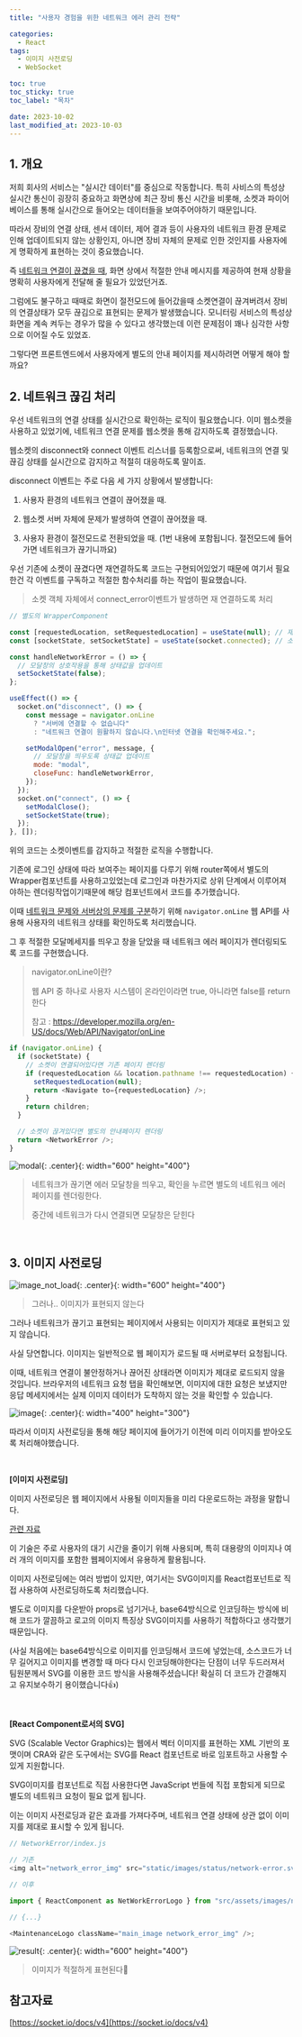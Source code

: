 ```yaml
---
title: "사용자 경험을 위한 네트워크 에러 관리 전략"

categories:
  - React
tags:
  - 이미지 사전로딩
  - WebSocket

toc: true
toc_sticky: true
toc_label: "목차"

date: 2023-10-02
last_modified_at: 2023-10-03
---
```


## 1. 개요

저희 회사의 서비스는 "실시간 데이터"를 중심으로 작동합니다. 특히 사비스의 특성상 실시간 통신이 굉장히 중요하고 화면상에 최근 장비 통신 시간을 비롯해, 소켓과 파이어베이스를 통해 실시간으로 들어오는 데이터들을 보여주어야하기 때문입니다.

따라서 장비의 연결 상태, 센서 데이터, 제어 결과 등이 사용자의 네트워크 환경 문제로 인해 업데이트되지 않는 상황인지, 아니면 장비 자체의 문제로 인한 것인지를 사용자에게 명확하게 표현하는 것이 중요했습니다.

즉 <u>네트워크 연결이 끊겼을 때</u>, 화면 상에서 적절한 안내 메시지를 제공하여 현재 상황을 명확히 사용자에게 전달해 줄 필요가 있었던거죠.

그럼에도 불구하고 때때로 화면이 절전모드에 들어갔을때 소켓연결이 끊겨버려서 장비의 연결상태가 모두 끊김으로 표현되는 문제가 발생했습니다.
모니터링 서비스의 특성상 화면을 계속 켜두는 경우가 많을 수 있다고 생각했는데 이런 문제점이 꽤나 심각한 사항으로 이어질 수도 있었죠.

그렇다면 프론트엔드에서 사용자에게 별도의 안내 페이지를 제시하려면 어떻게 해야 할까요?

## 2. 네트워크 끊김 처리

우선 네트워크의 연결 상태를 실시간으로 확인하는 로직이 필요했습니다. 이미 웹소켓을 사용하고 있었기에, 네트워크 연결 문제를 웹소켓을 통해 감지하도록 결정했습니다.

웹소켓의 disconnect와 connect 이벤트 리스너를 등록함으로써, 네트워크의 연결 및 끊김 상태를 실시간으로 감지하고 적절히 대응하도록 말이죠.

disconnect 이벤트는 주로 다음 세 가지 상황에서 발생합니다:

1. 사용자 환경의 네트워크 연결이 끊어졌을 때.

2. 웹소켓 서버 자체에 문제가 발생하여 연결이 끊어졌을 때.

3. 사용자 환경이 절전모드로 전환되었을 때. (1번 내용에 포함됩니다. 절전모드에 들어가면 네트워크가 끊기니까요)

우선 기존에 소켓이 끊겼다면 재연결하도록 코드는 구현되어있었기 때문에 여기서 필요한건 각 이벤트를 구독하고 적절한 함수처리를 하는 작업이 필요했습니다.

> 소켓 객체 자체에서 connect_error이벤트가 발생하면 재 연결하도록 처리

```javascript
// 별도의 WrapperComponent

const [requestedLocation, setRequestedLocation] = useState(null); // 재 연결이 되었을때 기존 페이지로 이동
const [socketState, setSocketState] = useState(socket.connected); // 소켓 연결 상태를 저장

const handleNetworkError = () => {
  // 모달창의 상호작용을 통해 상태값을 업데이트
  setSocketState(false);
};

useEffect(() => {
  socket.on("disconnect", () => {
    const message = navigator.onLine
      ? "서버에 연결할 수 없습니다"
      : "네트워크 연결이 원활하지 않습니다.\n인터넷 연결을 확인해주세요.";

    setModalOpen("error", message, {
      // 모달창을 띄우도록 상태값 업데이트
      mode: "modal",
      closeFunc: handleNetworkError,
    });
  });
  socket.on("connect", () => {
    setModalClose();
    setSocketState(true);
  });
}, []);
```

위의 코드는 소켓이벤트를 감지하고 적절한 로직을 수행합니다.

기존에 로그인 상태에 따라 보여주는 페이지를 다루기 위해 router쪽에서 별도의 Wrapper컴포넌트를 사용하고있었는데 로그인과 마찬가지로 상위 단계에서 이루어져야하는 렌더링작업이기때문에 해당 컴포넌트에서 코드를 추가했습니다.

이때 <u>네트워크 문제와 서버상의 문제를 구분</u>하기 위해 `navigator.onLine` 웹 API를 사용해 사용자의 네트워크 상태를 확인하도록 처리했습니다.

그 후 적절한 모달메세지를 띄우고 창을 닫았을 때 네트워크 에러 페이지가 렌더링되도록 코드를 구현했습니다.

> navigator.onLine이란?
>
> 웹 API 중 하나로 사용자 시스템이 온라인이라면 true, 아니라면 false를 return한다
>
> 참고 : https://developer.mozilla.org/en-US/docs/Web/API/Navigator/onLine

```javascript
if (navigator.onLine) {
  if (socketState) {
    // 소켓이 연결되어있다면 기존 페이지 렌더링
    if (requestedLocation && location.pathname !== requestedLocation) {
      setRequestedLocation(null);
      return <Navigate to={requestedLocation} />;
    }
    return children;
  }

  // 소켓이 끊겨있다면 별도의 안내페이지 렌더링
  return <NetworkError />;
}
```

![modal](https://github.com/teawon/teawon.github.io/assets/78795820/d5b883ca-a536-4be9-a267-d98a7414c85a){: .center}{: width="600" height="400"}

> 네트워크가 끊기면 에러 모달창을 띄우고, 확인을 누르면 별도의 네트워크 에러페이지를 렌더링한다.
>
> 중간에 네트워크가 다시 연결되면 모달창은 닫힌다

<br>

## 3. 이미지 사전로딩

![image_not_load](https://github.com/teawon/teawon.github.io/assets/78795820/5858cbda-0cf8-4247-9ca1-6707035516ad){: .center}{: width="600" height="400"}

> 그러나.. 이미지가 표현되지 않는다

그러나 네트워크가 끊기고 표현되는 페이지에서 사용되는 이미지가 제대로 표현되고 있지 않습니다.

사실 당연합니다. 이미지는 일반적으로 웹 페이지가 로드될 때 서버로부터 요청됩니다.

이때, 네트워크 연결이 불안정하거나 끊어진 상태라면 이미지가 제대로 로드되지 않을 것입니다. 브라우저의 네트워크 요청 탭을 확인해보면, 이미지에 대한 요청은 보냈지만 응답 메세지에서는 실제 이미지 데이터가 도착하지 않는 것을 확인할 수 있습니다.

![image](https://github.com/teawon/teawon.github.io/assets/78795820/ddeac1bd-89af-4373-8452-a0c512cc948f){: .center}{: width="400" height="300"}

따라서 이미지 사전로딩을 통해 해당 페이지에 들어가기 이전에 미리 이미지를 받아오도록 처리해야했습니다.

<br>

**[이미지 사전로딩]**

이미지 사전로딩은 웹 페이지에서 사용될 이미지들을 미리 다운로드하는 과정을 말합니다.

[관련 자료](http://localhost:4000/book/perfomence-2/#23-%EC%9D%B4%EB%AF%B8%EC%A7%80-%EC%82%AC%EC%A0%84%EB%A1%9C%EB%94%A9)

이 기술은 주로 사용자의 대기 시간을 줄이기 위해 사용되며, 특히 대용량의 이미지나 여러 개의 이미지를 포함한 웹페이지에서 유용하게 활용됩니다.

이미지 사전로딩에는 여러 방법이 있지만, 여기서는 SVG이미지를 React컴포넌트로 직접 사용하여 사전로딩하도록 처리했습니다.

별도로 이미지를 다운받아 props로 넘기거나, base64방식으로 인코딩하는 방식에 비해 코드가 깔끔하고 로고의 이미지 특징상 SVG이미지를 사용하기 적합하다고 생각했기 때문입니다.

(사실 처음에는 base64방식으로 이미지를 인코딩해서 코드에 넣었는데, 소스코드가 너무 길어지고 이미지를 변경할 때 마다 다시 인코딩해야한다는 단점이 너무 두드러져서 팀원분께서 SVG를 이용한 코드 방식을 사용해주셨습니다! 확실히 더 코드가 간결해지고 유지보수하기 용이했습니다👍)

<br>

**[React Component로서의 SVG]**

SVG (Scalable Vector Graphics)는 웹에서 벡터 이미지를 표현하는 XML 기반의 포맷이며 CRA와 같은 도구에서는 SVG를 React 컴포넌트로 바로 임포트하고 사용할 수 있게 지원합니다.

SVG이미지를 컴포넌트로 직접 사용한다면 JavaScript 번들에 직접 포함되게 되므로 별도의 네트워크 요청이 필요 없게 됩니다.

이는 이미지 사전로딩과 같은 효과를 가져다주며, 네트워크 연결 상태에 상관 없이 이미지를 제대로 표시할 수 있게 됩니다.

```javascript
// NetworkError/index.js

// 기존
<img alt="network_error_img" src="static/images/status/network-error.svg" />;

// 이후

import { ReactComponent as NetWorkErrorLogo } from "src/assets/images/network-error.svg";

// {...}

<MaintenanceLogo className="main_image network_error_img" />;
```

![result](https://github.com/teawon/teawon.github.io/assets/78795820/eda6ee4f-2799-4452-8f25-be4407b4f33e){: .center}{: width="600" height="400"}

> 이미지가 적절하게 표현된다🙌

## 참고자료

[https://socket.io/docs/v4](https://socket.io/docs/v4)
